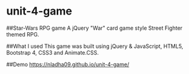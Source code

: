 # unit-4-game

##Star-Wars RPG game
A jQuery "War" card game style Street Fighter themed RPG.

##What I used
This game was built using jQuery & JavaScript, HTML5, Bootstrap 4, CSS3 and Animate.CSS.

##Demo
https://nladha09.github.io/unit-4-game/
